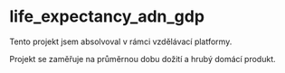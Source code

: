 # life_expectancy_adn_gdp

Tento projekt jsem absolvoval v rámci vzdělávací platformy.

Projekt se zaměřuje na průměrnou dobu dožití a hrubý domácí produkt.
